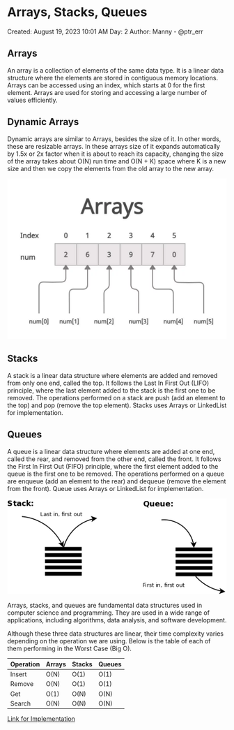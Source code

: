 # Arrays, Stacks, Queues

Created: August 19, 2023 10:01 AM
Day: 2
Author: Manny - @ptr_err

## Arrays

An array is a collection of elements of the same data type. It is a linear data structure where the elements are stored in contiguous memory locations. Arrays can be accessed using an index, which starts at 0 for the first element. Arrays are used for storing and accessing a large number of values efficiently.

## Dynamic Arrays

Dynamic arrays are similar to Arrays, besides the size of it. In other words, these are resizable arrays. In these arrays size of it expands automatically by 1.5x or 2x factor when it is about to reach its capacity, changing the size of the array takes about O(N) run time and O(N + K) space where K is a new size and then we copy the elements from the old array to the new array. 

![Arrays](https://github.com/manmeetsingh7781/100DaysOfCode/blob/main/Day%202%20-%20Images/arrays.png)

## Stacks

A stack is a linear data structure where elements are added and removed from only one end, called the top. It follows the Last In First Out (LIFO) principle, where the last element added to the stack is the first one to be removed. The operations performed on a stack are push (add an element to the top) and pop (remove the top element). Stacks uses Arrays or LinkedList for implementation.

## Queues

A queue is a linear data structure where elements are added at one end, called the rear, and removed from the other end, called the front. It follows the First In First Out (FIFO) principle, where the first element added to the queue is the first one to be removed. The operations performed on a queue are enqueue (add an element to the rear) and dequeue (remove the element from the front). Queue uses Arrays or LinkedList for implementation.

![Stacks and Queues](https://github.com/manmeetsingh7781/100DaysOfCode/blob/main/Day%202%20-%20Images/stacks_queues.png)

Arrays, stacks, and queues are fundamental data structures used in computer science and programming. They are used in a wide range of applications, including algorithms, data analysis, and software development.

Although these three data structures are linear, their time complexity varies depending on the operation we are using. Below is the table of each of them performing in the Worst Case (Big O).

| Operation | Arrays | Stacks | Queues |
| --- | --- | --- | --- |
| Insert | O(N) | O(1) | O(1) |
| Remove | O(N) | O(1) | O(1)  |
| Get | O(1) | O(N) | O(N) |
| Search | O(N) | O(N) | O(N) |

[Link for Implementation](https://github.com/manmeetsingh7781/100DaysOfCode/tree/main/Day%202%20-%20Code)
